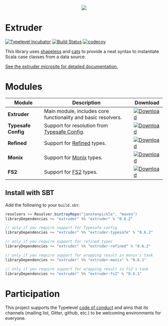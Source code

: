<div style="text-align:center"><img src ="https://janstenpickle.github.io/extruder/img/main.png" /></div>

# Extruder

[![Typelevel Incubator](https://img.shields.io/badge/typelevel-incubator-green.svg)](http://typelevel.org/projects) [![Build Status](https://travis-ci.org/janstenpickle/extruder.svg?branch=master)](https://travis-ci.org/janstenpickle/extruder) [![codecov](https://codecov.io/gh/janstenpickle/extruder/branch/master/graph/badge.svg)](https://codecov.io/gh/janstenpickle/extruder)

This library uses [shapeless](https://github.com/milessabin/shapeless) and [cats](https://github.com/typelevel/cats) to provide a neat syntax to instantiate Scala case classes from a data source.

[See the extruder microsite for detailed documentation.](https://janstenpickle.github.io/extruder/)

# Modules
|Module|Description|Download|
|---|---|---|
| **Extruder**|Main module, includes core functionality and basic resolvers.|[ ![Download](https://api.bintray.com/packages/janstenpickle/maven/extruder/images/download.svg) ](https://bintray.com/janstenpickle/maven/extruder/_latestVersion)|
| **Typesafe Config**|Support for resolution from [Typesafe Config](https://github.com/typesafehub/config).|[ ![Download](https://api.bintray.com/packages/janstenpickle/maven/extruder/images/download.svg) ](https://bintray.com/janstenpickle/maven/extruder-typesafe/_latestVersion)|
| **Refined**|Support for [Refined](https://github.com/fthomas/refined) types.|[ ![Download](https://api.bintray.com/packages/janstenpickle/maven/extruder/images/download.svg) ](https://bintray.com/janstenpickle/maven/extruder-refined/_latestVersion)|
| **Monix**|Support for [Monix](https://monix.io) types.|[ ![Download](https://api.bintray.com/packages/janstenpickle/maven/extruder/images/download.svg) ](https://bintray.com/janstenpickle/maven/extruder-monix/_latestVersion)|
| **FS2**|Support for [FS2](https://github.com/functional-streams-for-scala/fs2) types.|[ ![Download](https://api.bintray.com/packages/janstenpickle/maven/extruder/images/download.svg) ](https://bintray.com/janstenpickle/maven/extruder-fs2/_latestVersion)|


## Install with SBT
Add the following to your `build.sbt`:
```scala
resolvers += Resolver.bintrayRepo("janstenpickle", "maven")
libraryDependencies += "extruder" %% "extruder" % "0.6.2"

// only if you require support for Typesafe config
libraryDependencies += "extruder" %% "extruder-typesafe" % "0.6.2"

// only if you require support for refined types
libraryDependencies += "extruder" %% "extruder-refined" % "0.6.2"

// only if you require support for wrapping result in monix's task
libraryDependencies += "extruder" %% "extruder-monix" % "0.6.1"

// only if you require support for wrapping result in fs2's task
libraryDependencies += "extruder" %% "extruder-fs2" % "0.6.1"
```

# Participation

This project supports the Typelevel [code of conduct](http://typelevel.org/conduct.html) and aims that its channels
(mailing list, Gitter, github, etc.) to be welcoming environments for everyone.
